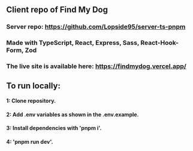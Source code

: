 ## Client repo of Find My Dog 
### Server repo: https://github.com/Lopside95/server-ts-pnpm

### Made with TypeScript, React, Express, Sass, React-Hook-Form, Zod

### The live site is available here: https://findmydog.vercel.app/

## To run locally: 
#### 1: Clone repository.
#### 2: Add .env variables as shown in the .env.example. 
#### 3: Install dependencies with 'pnpm i'.
#### 4: 'pnpm run dev'.

